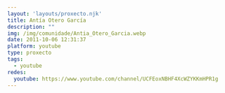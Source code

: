 ```yaml
---
layout: 'layouts/proxecto.njk'
title: Antía Otero García
description: ""
img: /img/comunidade/Antia_Otero_Garcia.webp
date: 2011-10-06 12:31:37
platform: youtube
type: proxecto
tags:
  - youtube
redes:
  youtube: https://www.youtube.com/channel/UCFEoxNBHF4XcWZYKKmHPR1g
---
```

